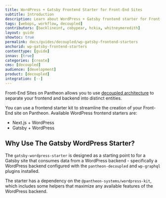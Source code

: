 ```yaml
---
title: WordPress + Gatsby Frontend Starter for Front-End Sites
subtitle: Introduction
description: Learn about WordPress + Gatsby frontend starter for Front-End Sites.
tags: [webops, workflow, decoupled]
contributors: [backlineint, cobypear, hckia, whitneymeredith]
layout: guide
showtoc: true
permalink: docs/guides/decoupled/wp-gatsby-frontend-starters
anchorid: wp-gatsby-frontend-starters
contenttype: [guide]
innav: [true]
categories: [create]
cms: [decoupled]
audience: [development]
product: [decoupled]
integration: [--]
---
```


Front-End Sites on Pantheon allows you to use [decoupled architecture](/guides/decoupled-sites/#what-is-a-decoupled-site) to separate your frontend and backend into distinct entities.

You can use a frontend starter kit to streamline the creation of your Front-End site on Pantheon. Available WordPress frontend starters are:

- Next.js + WordPress
- Gatsby + WordPress

## Why Use The Gatsby WordPress Starter?

The `gatsby-wordpress-starter` is designed as a starting point to for a Gatsby
site that consumes data from a WordPress backend - specifically a WordPress
backend configured with the `pantheon-decoupled` and `wp-graphql` plugins
installed.

The starter has a dependency on the `@pantheon-systems/wordpress-kit`, which
includes some helpers that maximize any available features of the WordPress
backend.